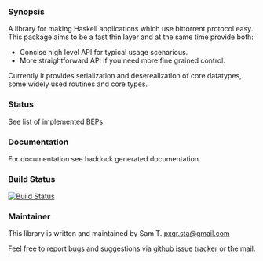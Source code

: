 ### Synopsis

A library for making Haskell applications which use bittorrent
protocol easy. This package aims to be a fast thin layer and at the
same time provide both:

* Concise high level API for typical usage scenarious.
* More straightforward API if you need more fine grained control.

Currently it provides serialization and deserealization of core
datatypes, some widely used routines and core types.

### Status

See list of implemented [BEPs](BEP.md).

### Documentation

For documentation see haddock generated documentation.

### Build Status

[![Build Status][1]][2]

[1]: https://travis-ci.org/cobit/bittorrent.png
[2]: https://travis-ci.org/cobit/bittorrent


### Maintainer

This library is written and maintained by Sam T. <pxqr.sta@gmail.com>

Feel free to report bugs and suggestions via
[github issue tracker][issues] or the mail.

[issues]:      https://github.com/cobit/bittorrent/issues/new
